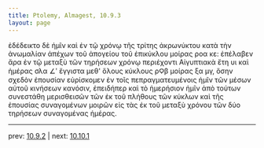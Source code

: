 ```yaml
---
title: Ptolemy, Almagest, 10.9.3
layout: page
---
```


ἐδέδεικτο δὲ ἡμῖν καὶ ἐν τῷ χρόνῳ τῆς τρίτης ἀκρωνύκτου κατὰ τὴν ἀνωμαλίαν ἀπέχων τοῦ ἀπογείου τοῦ ἐπικύκλου μοίρας ροα κε: ἐπέλαβεν ἄρα ἐν τῷ μεταξὺ τῶν τηρήσεων χρόνῳ περιέχοντι Αἰγυπτιακὰ ἔτη υι καὶ ἡμέρας σλα ∠ʹ ἔγγιστα μεθ' ὅλους κύκλους ρϘβ μοίρας ξα μγ, ὅσην σχεδὸν ἐπουσίαν εὑρίσκομεν ἐν τοῖς πεπραγματευμένοις ἡμῖν τῶν μέσων αὐτοῦ κινήσεων κανόσιν, ἐπειδήπερ καὶ τὸ ἡμερήσιον ἡμῖν ἀπὸ τούτων συνεστάθη μερισθεισῶν τῶν ἐκ τοῦ πλήθους τῶν κύκλων καὶ τῆς ἐπουσίας συναγομένων μοιρῶν εἰς τὰς ἐκ τοῦ μεταξὺ χρόνου τῶν δύο τηρήσεων συναγομένας ἡμέρας. 

---

prev: [10.9.2](../10.9.2/) | next: [10.10.1](../10.10.1/)

